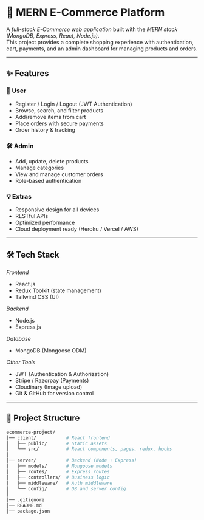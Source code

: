 # 🛒 MERN E-Commerce Platform

A *full-stack E-Commerce web application* built with the *MERN stack (MongoDB, Express, React, Node.js)*.  
This project provides a complete shopping experience with authentication, cart, payments, and an admin dashboard for managing products and orders.

---

## ✨ Features

### 👤 User
- Register / Login / Logout (JWT Authentication)
- Browse, search, and filter products
- Add/remove items from cart
- Place orders with secure payments
- Order history & tracking

### 🛠 Admin
- Add, update, delete products
- Manage categories
- View and manage customer orders
- Role-based authentication

### 💡 Extras
- Responsive design for all devices
- RESTful APIs
- Optimized performance
- Cloud deployment ready (Heroku / Vercel / AWS)

---

## 🛠 Tech Stack

*Frontend*
- React.js  
- Redux Toolkit (state management)  
- Tailwind CSS (UI)  

*Backend*
- Node.js  
- Express.js  

*Database*
- MongoDB (Mongoose ODM)  

*Other Tools*
- JWT (Authentication & Authorization)  
- Stripe / Razorpay (Payments)  
- Cloudinary (Image upload)  
- Git & GitHub for version control  

---

## 📂 Project Structure

```bash
ecommerce-project/
│── client/           # React frontend
│   ├── public/       # Static assets
│   └── src/          # React components, pages, redux, hooks
│
│── server/           # Backend (Node + Express)
│   ├── models/       # Mongoose models
│   ├── routes/       # Express routes
│   ├── controllers/  # Business logic
│   ├── middleware/   # Auth middleware
│   └── config/       # DB and server config
│
│── .gitignore
│── README.md
│── package.json